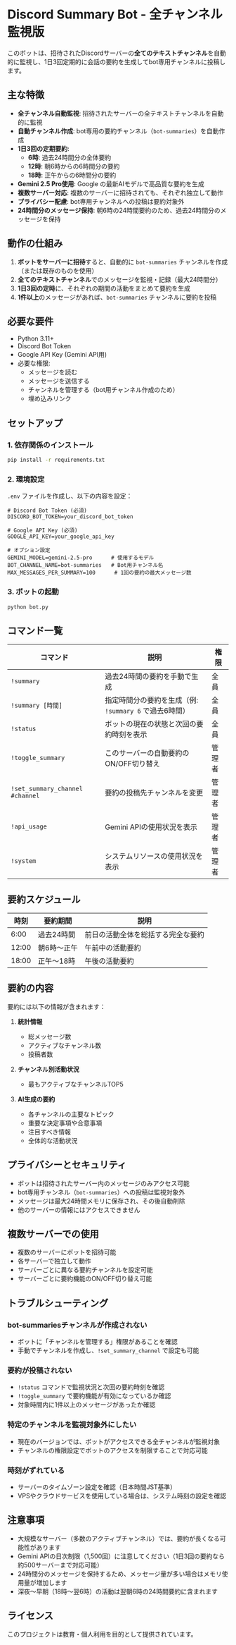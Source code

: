 # Discord Summary Bot - 全チャンネル監視版

このボットは、招待されたDiscordサーバーの**全てのテキストチャンネル**を自動的に監視し、1日3回定期的に会話の要約を生成してbot専用チャンネルに投稿します。

## 主な特徴

- **全チャンネル自動監視**: 招待されたサーバーの全テキストチャンネルを自動的に監視
- **自動チャンネル作成**: bot専用の要約チャンネル（`bot-summaries`）を自動作成
- **1日3回の定期要約**: 
  - **6時**: 過去24時間分の全体要約
  - **12時**: 朝6時からの6時間分の要約
  - **18時**: 正午からの6時間分の要約
- **Gemini 2.5 Pro使用**: Google の最新AIモデルで高品質な要約を生成
- **複数サーバー対応**: 複数のサーバーに招待されても、それぞれ独立して動作
- **プライバシー配慮**: bot専用チャンネルへの投稿は要約対象外
- **24時間分のメッセージ保持**: 朝6時の24時間要約のため、過去24時間分のメッセージを保持

## 動作の仕組み

1. **ボットをサーバーに招待**すると、自動的に `bot-summaries` チャンネルを作成（または既存のものを使用）
2. **全てのテキストチャンネル**でのメッセージを監視・記録（最大24時間分）
3. **1日3回の定時**に、それぞれの期間の活動をまとめて要約を生成
4. **1件以上**のメッセージがあれば、`bot-summaries` チャンネルに要約を投稿

## 必要な要件

- Python 3.11+
- Discord Bot Token
- Google API Key (Gemini API用)
- 必要な権限:
  - メッセージを読む
  - メッセージを送信する
  - チャンネルを管理する（bot用チャンネル作成のため）
  - 埋め込みリンク

## セットアップ

### 1. 依存関係のインストール

```bash
pip install -r requirements.txt
```

### 2. 環境設定

`.env` ファイルを作成し、以下の内容を設定：

```env
# Discord Bot Token (必須)
DISCORD_BOT_TOKEN=your_discord_bot_token

# Google API Key (必須)
GOOGLE_API_KEY=your_google_api_key

# オプション設定
GEMINI_MODEL=gemini-2.5-pro      # 使用するモデル
BOT_CHANNEL_NAME=bot-summaries   # Bot用チャンネル名
MAX_MESSAGES_PER_SUMMARY=100      # 1回の要約の最大メッセージ数
```

### 3. ボットの起動

```bash
python bot.py
```

## コマンド一覧

| コマンド | 説明 | 権限 |
|---------|------|------|
| `!summary` | 過去24時間の要約を手動で生成 | 全員 |
| `!summary [時間]` | 指定時間分の要約を生成（例: `!summary 6` で過去6時間） | 全員 |
| `!status` | ボットの現在の状態と次回の要約時刻を表示 | 全員 |
| `!toggle_summary` | このサーバーの自動要約のON/OFF切り替え | 管理者 |
| `!set_summary_channel #channel` | 要約の投稿先チャンネルを変更 | 管理者 |
| `!api_usage` | Gemini APIの使用状況を表示 | 管理者 |
| `!system` | システムリソースの使用状況を表示 | 管理者 |

## 要約スケジュール

| 時刻 | 要約期間 | 説明 |
|------|---------|------|
| 6:00 | 過去24時間 | 前日の活動全体を総括する完全な要約 |
| 12:00 | 朝6時〜正午 | 午前中の活動要約 |
| 18:00 | 正午〜18時 | 午後の活動要約 |

## 要約の内容

要約には以下の情報が含まれます：

1. **統計情報**
   - 総メッセージ数
   - アクティブなチャンネル数
   - 投稿者数

2. **チャンネル別活動状況**
   - 最もアクティブなチャンネルTOP5

3. **AI生成の要約**
   - 各チャンネルの主要なトピック
   - 重要な決定事項や合意事項
   - 注目すべき情報
   - 全体的な活動状況

## プライバシーとセキュリティ

- ボットは招待されたサーバー内のメッセージのみアクセス可能
- bot専用チャンネル（`bot-summaries`）への投稿は監視対象外
- メッセージは最大24時間メモリに保存され、その後自動削除
- 他のサーバーの情報にはアクセスできません

## 複数サーバーでの使用

- 複数のサーバーにボットを招待可能
- 各サーバーで独立して動作
- サーバーごとに異なる要約チャンネルを設定可能
- サーバーごとに要約機能のON/OFF切り替え可能

## トラブルシューティング

### bot-summariesチャンネルが作成されない
- ボットに「チャンネルを管理する」権限があることを確認
- 手動でチャンネルを作成し、`!set_summary_channel` で設定も可能

### 要約が投稿されない
- `!status` コマンドで監視状況と次回の要約時刻を確認
- `!toggle_summary` で要約機能が有効になっているか確認
- 対象時間内に1件以上のメッセージがあったか確認

### 特定のチャンネルを監視対象外にしたい
- 現在のバージョンでは、ボットがアクセスできる全チャンネルが監視対象
- チャンネルの権限設定でボットのアクセスを制限することで対応可能

### 時刻がずれている
- サーバーのタイムゾーン設定を確認（日本時間JST基準）
- VPSやクラウドサービスを使用している場合は、システム時刻の設定を確認

## 注意事項

- 大規模なサーバー（多数のアクティブチャンネル）では、要約が長くなる可能性があります
- Gemini APIの日次制限（1,500回）に注意してください（1日3回の要約なら約500サーバーまで対応可能）
- 24時間分のメッセージを保持するため、メッセージ量が多い場合はメモリ使用量が増加します
- 深夜〜早朝（18時〜翌6時）の活動は翌朝6時の24時間要約に含まれます

## ライセンス

このプロジェクトは教育・個人利用を目的として提供されています。